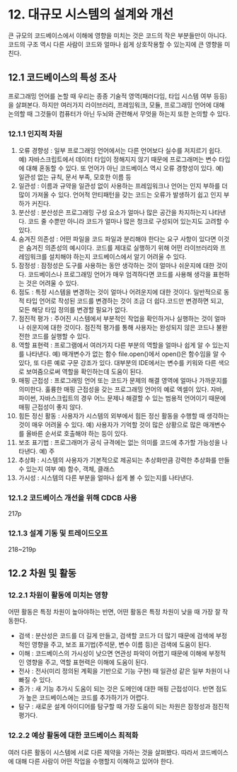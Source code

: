 # 12. 대규모 시스템의 설계와 개선
큰 규모의 코드베이스에서 이해에 영향을 미치는 것은 코드의 작은 부분들만이 아니다. 코드의 구조 역시 다른 사람이 코드와 얼마나 쉽게 상호작용할 수 있는지에 큰 영향을 미친다.

## 12.1 코드베이스의 특성 조사
프로그래밍 언어를 논할 때 우리는 종종 기술적 영역(패러다임, 타입 시스템 여부 등등)을 살펴본다. 하지만 여러가지 라이브러리, 프레임워크, 모듈, 프로그래밍 언어에 대해 논의할 때 그것들이 컴퓨터가 아닌 두뇌와 관련해서 무엇을 하는지 또한 논의할 수 있다.

### 12.1.1 인지적 차원
1. 오류 경향성 : 일부 프로그래밍 언어에서는 다른 언어보다 실수를 저지르기 쉽다. 예) 자바스크립트에서 데이터 타입이 정해지지 않기 때문에 프로그래머는 변수 타입에 대해 혼동할 수 있다. 또 언어가 아닌 코드베이스 역시 오류 경향성이 있다. 예) 일관성 없는 규칙, 문서 부족, 모호한 이름 등
2. 일관성 : 이름과 규약을 일관성 없이 사용하는 프레임워크나 언어는 인지 부하를 더 많이 가져올 수 있다. 언어적 안티패턴을 갖는 코드는 오류가 발생하기 쉽고 인지 부하가 커진다.
3. 분산성 : 분산성은 프로그래밍 구성 요소가 얼마나 많은 공간을 차지하는지 나타낸다. 코드 줄 수뿐만 아니라 코드가 얼마나 많은 청크로 구성되어 있는지도 고려할 수 있다.
4. 숨겨진 의존성 : 어떤 파일을 코드 파일과 분리해야 한다는 요구 사항이 있다면 이것은 숨겨진 의존성의 예시이다. 코드를 제대로 실행하기 위해 어떤 라이브러리와 프레임워크를 설치해야 하는지 코드베이스에서 알기 어려울 수 있다.
5. 잠정성 : 잠정성은 도구를 사용하는 동안 생각하는 것이 얼마나 쉬운지에 대한 것이다. 코드베이스나 프로그래밍 언어가 매우 엄격하다면 코드를 사용해 생각을 표현하는 것은 어려울 수 있다.
6. 점도 : 특정 시스템을 변경하는 것이 얼마나 어려운지에 대한 것이다. 일반적으로 동적 타입 언어로 작성된 코드를 변경하는 것이 조금 더 쉽다.코드만 변경하면 되고, 모든 해당 타입 정의를 변경할 필요가 없다.
7. 점진적 평가 : 주어진 시스템에서 부분적인 작업을 확인하거나 실행하는 것이 얼마나 쉬운지에 대한 것이다. 점진적 평가를 통해 사용자는 완성되지 않은 코드나 불완전한 코드를 실행할 수 있다.
8. 역할 표현력 : 프로그램에서 여러가지 다른 부분의 역할을 얼마나 쉽게 알 수 있는지를 나타낸다. 예) 매개변수가 없는 함수 file.open()에서 open()은 함수임을 알 수 있다, 또 다른 예로 구문 강조가 있다. 대부분의 IDE에서는 변수를 키워와 다른 색으로 보여줌으로써 역할을 확인하는데 도움이 된다. 
9. 매핑 근접성 : 프로그래밍 언어 또는 코드가 문제의 해결 영역에 얼마나 가까운지를 의미한다. 훌륭한 매핑 근접성을 갖는 프로그래밍 언어의 예로 엑셀이 있다. 자바, 파이썬, 자바스크립트의 경우 어느 문제나 해결할 수 있는 범용적 언어이기 때문에 매핑 근접성이 좋지 않다.
10. 힘든 정신 활동 : 사용자가 시스템의 외부에서 힘든 정신 활동을 수행할 때 생각하는 것이 매우 어려울 수 있다. 예) 사용자가 기억할 것이 많은 상황으로 많은 매개변수를 올바른 순서로 호출해야 하는 등이 있다.
11. 보조 표기법 : 프로그래머가 공식 규격에는 없는 의미를 코드에 추가할 가능성을 나타낸다. 예) 주
12. 추상화 : 시스템의 사용자가 기본적으로 제공되는 추상화만큼 강력한 추상화를 만들 수 있는지 여부 예) 함수, 객체, 클래스
13. 가시성 : 시스템의 다른 부분을 얼마나 쉽게 볼 수 있는지를 나타낸다.

### 12.1.2 코드베이스 개선을 위해 CDCB 사용
217p

### 12.1.3 설계 기동 및 트레이드오프
218~219p

## 12.2 차원 및 활동
### 12.2.1 차원이 활동에 미치는 영향
어떤 활동은 특정 차원이 높아야하는 반면, 어떤 활동은 특정 차원이 낮을 때 가장 잘 작동한다.
* 검색 : 분산성은 코드를 더 길게 만들고, 검색할 코드가 더 많기 때문에 검색에 부정적인 영향을 주고, 보조 표기법(주석문, 변수 이름 등)은 검색에 도움이 된다.
* 이해 : 코드베이스의 가시성이 낮으면 연관성 파악이 어렵기 때문에 이해에 부정적인 영향을 주고, 역할 표현력은 이해에 도움이 된다.
* 전사 : 전사(미리 정의된 계획을 기반으로 기능 구현) 때 일관성 같은 일부 차원이 나빠질 수 있다.
* 증가 : 새 기능 추가시 도움이 되는 것은 도메인에 대한 매핑 근접성이다. 반면 점도가 높은 코드베이스에는 코드를 추가하기가 어렵다.
* 탐구 : 새로운 설계 아이디어를 탐구할 때 가장 도움이 되는 차원은 잠정성과 점진적 평가다.

### 12.2.2 예상 활동에 대한 코드베이스 최적화
여러 다른 활동이 시스템에 서로 다른 제약을 가하는 것을 살펴봤다. 따라서 코드베이스에 대해 다른 사람이 어떤 작업을 수행할지 이해하고 있어야 한다.